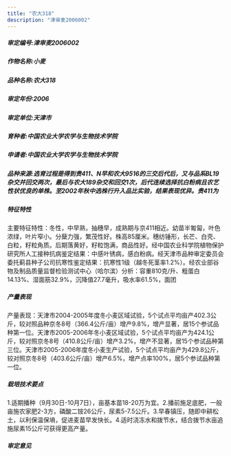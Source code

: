 ```yaml
---
title: "农大318"
description: "津审麦2006002"
---
```

##### 审定编号:津审麦2006002

##### 作物名称:小麦

##### 品种名称:农大318

##### 审定年份:2006

##### 审定单位:天津市

##### 育种者:中国农业大学农学与生物技术学院

##### 申请者:中国农业大学农学与生物技术学院

##### 品种来源:选育过程是得到贵411、N早和农大9516的三交后代后，又与品系BL19杂交并回交两次，最后与农大189杂交和回交1次，后代连续选择抗白粉病且农艺性状优良的单株。至2002年秋中选株行升入品比实验，结果表现优异。贵411为

##### 特征特性
主要特征特性：冬性，中早熟，抽穗早，成熟期与京411相近。幼苗半匍匐，叶色浓绿，叶片窄小。分蘖力强，繁茂性好。株高85厘米。穗纺锤形，长芒、白壳、白粒，籽粒角质。后期落黄好，籽粒饱满，商品性好。经中国农业科学院植物保护研究所人工接种抗病鉴定结果：中感叶锈病，感白粉病。经天津市品种审定委员会委托蓟县种子公司抗寒性鉴定结果：抗寒性1级（越冬死茎率1.2%）。经农业部谷物及制品质量监督检验测试中心（哈尔滨）分析：容重810克/升、粗蛋白14.13%、湿面筋32.9%，沉降值27.7毫升，吸水率61.5%，面团

##### 产量表现
产量表现：天津市2004-2005年度冬小麦区域试验，5个试点平均亩产402.3公斤，较对照品种京冬8号（366.4公斤/亩）增产9.8%，增产显著，居15个参试品种第一位。天津市2005-2006年冬小麦区域试验，5个试点平均亩产为424.1公斤，较对照京冬8号（410.8公斤/亩）增产3.2%，增产不显著，居15个参试品种第三位。天津市2005-2006年度冬小麦生产试验，5个试点平均亩产为429.8公斤，较对照京冬8号（403.6公斤/亩）增产6.5%，增产点率100%，居5个参试品种第一位。

##### 栽培技术要点
1.适期播种（9月30日-10月7日），亩基本苗18-20万为宜。2.播前施足底肥，一般亩施农家肥2-3方，磷酸二铵26公斤，尿素5-7.5公斤。3.早春镇压，随即中耕松土，以利保温保墒，促进麦苗早发快长。4.适时浇冻水和拨节水，结合拨节水亩追施尿素15公斤可获得更高产量。

##### 审定意见


